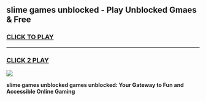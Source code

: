 
## slime games unblocked - Play Unblocked Gmaes & Free
<h3>
<a href="https://news.freeplayer.one?title=slime_games_unblocked&ref=16F">CLICK TO PLAY</a></h3>
<hr>

<h3>
<a href="https://news.freeplayer.one?title=slime_games_unblocked&ref=16F">CLICK 2 PLAY</a>
  
</h3>

<a href="https://news.freeplayer.one?title=slime_games_unblocked&ref=16F/"><img src="https://clearcache.store/games.png"></a>


**slime games unblocked games unblocked: Your Gateway to Fun and Accessible Online Gaming**

